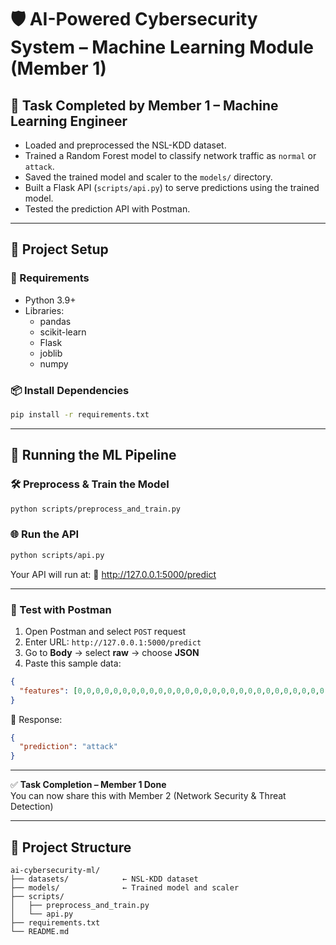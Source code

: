 
# 🛡️ AI-Powered Cybersecurity System – Machine Learning Module (Member 1)

## 👤 Task Completed by Member 1 – Machine Learning Engineer

- Loaded and preprocessed the NSL-KDD dataset.
- Trained a Random Forest model to classify network traffic as `normal` or `attack`.
- Saved the trained model and scaler to the `models/` directory.
- Built a Flask API (`scripts/api.py`) to serve predictions using the trained model.
- Tested the prediction API with Postman.

---

## 🧰 Project Setup

### 🔧 Requirements

- Python 3.9+
- Libraries:
  - pandas
  - scikit-learn
  - Flask
  - joblib
  - numpy

### 📦 Install Dependencies

```bash
pip install -r requirements.txt
```

---

## 🚀 Running the ML Pipeline

### 🛠 Preprocess & Train the Model

```bash
python scripts/preprocess_and_train.py
```

### 🌐 Run the API

```bash
python scripts/api.py
```

Your API will run at:
🔗 http://127.0.0.1:5000/predict

---

### 🧪 Test with Postman

1. Open Postman and select `POST` request
2. Enter URL: `http://127.0.0.1:5000/predict`
3. Go to **Body** → select **raw** → choose **JSON**
4. Paste this sample data:

```json
{
  "features": [0,0,0,0,0,0,0,0,0,0,0,0,0,0,0,0,0,0,0,0,0,0,0,0,0,0,0,0,0,0,0,0,0,0,0,0,0,0,0,0,0,0]
}
```

📨 Response:
```json
{
  "prediction": "attack"
}
```

---

✅ **Task Completion – Member 1 Done**  
You can now share this with Member 2 (Network Security & Threat Detection)

---

## 📁 Project Structure

```
ai-cybersecurity-ml/
├── datasets/            ← NSL-KDD dataset
├── models/              ← Trained model and scaler
├── scripts/
│   ├── preprocess_and_train.py
│   └── api.py
├── requirements.txt
└── README.md
```
